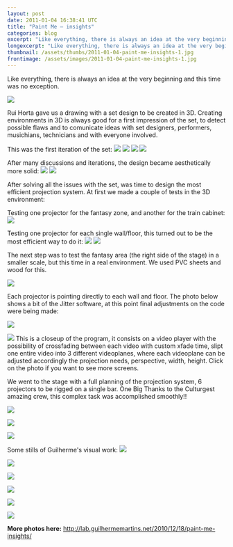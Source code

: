 ```yaml
---
layout: post
date: 2011-01-04 16:38:41 UTC
title: "Paint Me – insights"
categories: blog
excerpt: "Like everything, there is always an idea at the very beginning and this time was no exception."
longexcerpt: "Like everything, there is always an idea at the very beginning and this time was no exception. Rui Horta gave us a drawing with a set design to be created in 3D. Creating environments in 3D is always good for a first impression of the set, to detect possible flaws and to comunicate ideas with set designers, performers, musichians, technicians and with everyone involved."
thumbnail: /assets/thumbs/2011-01-04-paint-me-insights-1.jpg
frontimage: /assets/images/2011-01-04-paint-me-insights-1.jpg
---
```


Like everything, there is always an idea at the very beginning and this time was no exception. 

<a href="http://www.flickr.com/photos/guibot/5322742117/" title="stage_skecth by guibot, on Flickr">![](/assets/images/2011-01-04-paint-me-insights-1.jpg)</a>

Rui Horta gave us a drawing with a set design to be created in 3D. Creating environments in 3D is always good for a first impression of the set, to detect possible flaws and to comunicate ideas with set designers, performers, musichians, technicians and with everyone involved.

This was the first iteration of the set:
<a href="http://www.flickr.com/photos/guibot/5322742187/" title="Paint Me by guibot, on Flickr">![](/assets/images/2011-01-04-paint-me-insights-2.jpg)</a>
<a href="http://www.flickr.com/photos/guibot/5322742287/" title="Paint Me by guibot, on Flickr">![](/assets/images/2011-01-04-paint-me-insights-3.jpg)</a>
<a href="http://www.flickr.com/photos/guibot/5322742377/" title="Paint Me by guibot, on Flickr">![](/assets/images/2011-01-04-paint-me-insights-4.jpg)</a>
<a href="http://www.flickr.com/photos/guibot/5323347366/" title="Paint Me by guibot, on Flickr">![](/assets/images/2011-01-04-paint-me-insights-5.jpg)</a>

After many discussions and iterations, the design became aesthetically more solid:
<a href="http://www.flickr.com/photos/guibot/5323347478/" title="Paint Me by guibot, on Flickr">![](/assets/images/2011-01-04-paint-me-insights-6.jpg)</a>
<a href="http://www.flickr.com/photos/guibot/5323347584/" title="Paint Me by guibot, on Flickr">![](/assets/images/2011-01-04-paint-me-insights-7.jpg)</a>

After solving all the issues with the set, was time to design the most efficient projection system. At first we made a couple of tests in the 3D environment:

Testing one projector for the fantasy zone, and another for the train cabinet:
<a href="http://www.flickr.com/photos/guibot/5323347872/" title="Paint Me by guibot, on Flickr">![](/assets/images/2011-01-04-paint-me-insights-8.jpg)</a>

Testing one projector for each single wall/floor, this turned out to be the most efficient way to do it:
<a href="http://www.flickr.com/photos/guibot/5323348296/" title="Paint Me by guibot, on Flickr">![](/assets/images/2011-01-04-paint-me-insights-9.jpg)</a>
<a href="http://www.flickr.com/photos/guibot/5322743031/" title="Paint Me by guibot, on Flickr">![](/assets/images/2011-01-04-paint-me-insights-10.jpg)</a>

The next step was to test the fantasy area (the right side of the stage) in a smaller scale, but this time in a real environment. We used PVC sheets and wood for this. 

<a href="http://www.flickr.com/photos/guibot/5323024713/" title="Paint Me by guibot, on Flickr">![](/assets/images/2011-01-04-paint-me-insights-11.jpg)</a>

Each projector is pointing directly to each wall and floor. The photo below shows a bit of the Jitter software, at this point final adjustments on the code were being made:

<a href="http://www.flickr.com/photos/guibot/5323024781/" title="Paint Me by guibot, on Flickr">![](/assets/images/2011-01-04-paint-me-insights-12.jpg)</a>

<a href="http://www.flickr.com/photos/guibot/5322804865/" title="Paint Me by guibot, on Flickr">![](/assets/images/2011-01-04-paint-me-insights-13.jpg)</a>
This is a closeup of the program, it consists on a video player with the possibility of crossfading between each video with custom xfade time, slipt one entire video into 3 different videoplanes, where each videoplane can be adjusted accordingly the projection needs, perspective, width, height. Click on the photo if you want to see more screens.

We went to the stage with a full planning of the projection system, 6 projectors to be rigged on a single bar. One Big Thanks to the Culturgest amazing crew, this complex task was accomplished smoothly!!

<a href="http://www.flickr.com/photos/guibot/5323407342/" title="Paint Me by guibot, on Flickr">![](/assets/images/2011-01-04-paint-me-insights-14.jpg)</a>

<a href="http://www.flickr.com/photos/guibot/5323408142/" title="Paint Me by guibot, on Flickr">![](/assets/images/2011-01-04-paint-me-insights-15.jpg)</a>

<a href="http://www.flickr.com/photos/guibot/5322804361/" title="Paint Me by guibot, on Flickr">![](/assets/images/2011-01-04-paint-me-insights-16.jpg)</a>

Some stills of Guilherme's visual work:
<a href="http://www.flickr.com/photos/guibot/5323410480/" title="Paint Me by guibot, on Flickr">![](/assets/images/2011-01-04-paint-me-insights-17.jpg)</a>

<a href="http://www.flickr.com/photos/guibot/5322805779/" title="Paint Me by guibot, on Flickr">![](/assets/images/2011-01-04-paint-me-insights-18.jpg)</a>

<a href="http://www.flickr.com/photos/guibot/5323410258/" title="Paint Me by guibot, on Flickr">![](/assets/images/2011-01-04-paint-me-insights-19.jpg)</a>

<a href="http://www.flickr.com/photos/guibot/5323410170/" title="Paint Me by guibot, on Flickr">![](/assets/images/2011-01-04-paint-me-insights-20.jpg)</a>

<a href="http://www.flickr.com/photos/guibot/5323410080/" title="Paint Me by guibot, on Flickr">![](/assets/images/2011-01-04-paint-me-insights-21.jpg)</a>

<a href="http://www.flickr.com/photos/guibot/5323410596/" title="Paint Me by guibot, on Flickr">![](/assets/images/2011-01-04-paint-me-insights-22.jpg)</a>

**More photos here:**
<a href="http://lab.guilhermemartins.net/2010/12/18/paint-me-insights/">http://lab.guilhermemartins.net/2010/12/18/paint-me-insights/</a>


